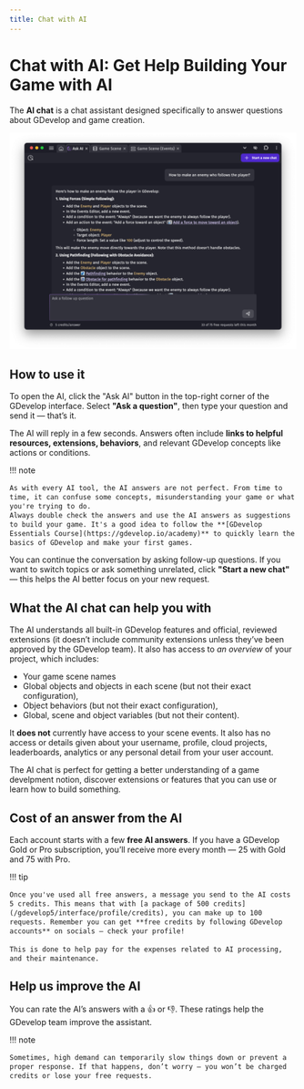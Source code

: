 ```yaml
---
title: Chat with AI
---
```

# Chat with AI: Get Help Building Your Game with AI

The **AI chat** is a chat assistant designed specifically to answer questions about GDevelop and game creation.

![A conversation with the AI chat](./ai-chat-conversation.png)

## How to use it

To open the AI, click the "Ask AI" button in the top-right corner of the GDevelop interface. Select **"Ask a question"**, then type your question and send it — that’s it.

The AI will reply in a few seconds. Answers often include **links to helpful resources, extensions, behaviors**, and relevant GDevelop concepts like actions or conditions.

!!! note

    As with every AI tool, the AI answers are not perfect. From time to time, it can confuse some concepts, misunderstanding your game or what you're trying to do.
    Always double check the answers and use the AI answers as suggestions to build your game. It's a good idea to follow the **[GDevelop Essentials Course](https://gdevelop.io/academy)** to quickly learn the basics of GDevelop and make your first games.

You can continue the conversation by asking follow-up questions. If you want to switch topics or ask something unrelated, click **"Start a new chat"** — this helps the AI better focus on your new request.

## What the AI chat can help you with

The AI understands all built-in GDevelop features and official, reviewed extensions (it doesn’t include community extensions unless they’ve been approved by the GDevelop team). It also has access to *an overview* of your project, which includes:

- Your game scene names
- Global objects and objects in each scene (but not their exact configuration),
- Object behaviors (but not their exact configuration),
- Global, scene and object variables (but not their content).

It **does not** currently have access to your scene events. It also has no access or details given about your username, profile, cloud projects, leaderboards, analytics or any personal detail from your user account.

The AI chat is perfect for getting a better understanding of a game develpment notion, discover extensions or features that you can use or learn how to build something.


## Cost of an answer from the AI

Each account starts with a few **free AI answers**. If you have a GDevelop Gold or Pro subscription, you’ll receive more every month — 25 with Gold and 75 with Pro.

!!! tip

    Once you've used all free answers, a message you send to the AI costs 5 credits. This means that with [a package of 500 credits](/gdevelop5/interface/profile/credits), you can make up to 100 requests. Remember you can get **free credits by following GDevelop accounts** on socials — check your profile!

    This is done to help pay for the expenses related to AI processing, and their maintenance.


## Help us improve the AI

You can rate the AI’s answers with a 👍 or 👎. These ratings help the GDevelop team improve the assistant.

!!! note

    Sometimes, high demand can temporarily slow things down or prevent a proper response. If that happens, don’t worry — you won’t be charged credits or lose your free requests.
